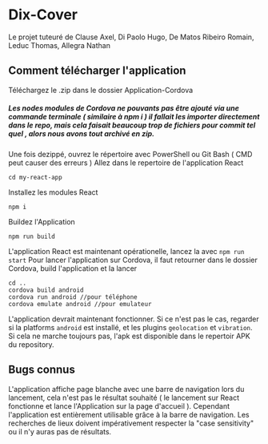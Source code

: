 # Dix-Cover
Le projet tuteuré de Clause Axel, Di Paolo Hugo, De Matos Ribeiro Romain, Leduc Thomas, Allegra Nathan

## Comment télécharger l'application
Téléchargez le .zip dans le dossier Application-Cordova
##### Les nodes modules de Cordova ne pouvants pas être ajouté via une commande terminale ( similaire à npm i ) il fallait les importer directement dans le repo, mais cela faisait beaucoup trop de fichiers pour commit tel quel , alors nous avons tout archivé en zip.

Une fois dezippé, ouvrez le répertoire avec PowerShell ou Git Bash ( CMD peut causer des erreurs )
Allez dans le repertoire de l'application React
```
cd my-react-app
```
Installez les modules React
```
npm i
```
Buildez l'Application
``` 
npm run build
```
L'application React est maintenant opérationelle, lancez la avec ```npm run start```
Pour lancer l'application sur Cordova, il faut retourner dans le dossier Cordova, build l'application et la lancer
```
cd ..
cordova build android
cordova run android //pour téléphone
cordova emulate android //pour emulateur
```
L'application devrait maintenant fonctionner. Si ce n'est pas le cas, regarder si la platforms ```android``` est installé, et les plugins ```geolocation``` et ```vibration```.
Si cela ne marche toujours pas, l'apk est disponible dans le repertoir APK du repository.

## Bugs connus
L'application affiche page blanche avec une barre de navigation lors du lancement, cela n'est pas le résultat souhaité ( le lancement sur React fonctionne et lance l'Application sur la page d'accueil ). Cependant l'application est entièrement utilisable grâce à la barre de navigation.
Les recherches de lieux doivent impérativement respecter la "case sensitivity" ou il n'y auras pas de résultats.
